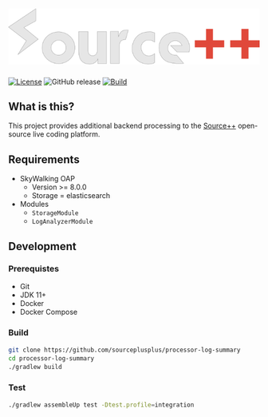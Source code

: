 # ![](https://github.com/sourceplusplus/live-platform/blob/master/.github/media/sourcepp_logo.svg)

[![License](https://img.shields.io/github/license/sourceplusplus/processor-log-summary)](LICENSE)
![GitHub release](https://img.shields.io/github/v/release/sourceplusplus/processor-log-summary?include_prereleases)
[![Build](https://github.com/sourceplusplus/processor-log-summary/actions/workflows/build.yml/badge.svg)](https://github.com/sourceplusplus/processor-log-summary/actions/workflows/build.yml)

## What is this?

This project provides additional backend processing to the [Source++](https://github.com/sourceplusplus/live-platform) open-source live coding platform.

## Requirements

- SkyWalking OAP
  - Version >= 8.0.0
  - Storage = elasticsearch
- Modules
  - `StorageModule`
  - `LogAnalyzerModule`

## Development

### Prerequistes

- Git
- JDK 11+
- Docker
- Docker Compose

### Build

```sh
git clone https://github.com/sourceplusplus/processor-log-summary
cd processor-log-summary
./gradlew build
```

### Test

```sh
./gradlew assembleUp test -Dtest.profile=integration
```
